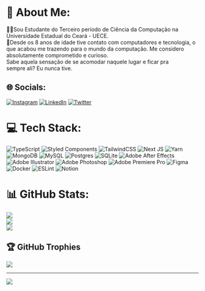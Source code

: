 # 💫 About Me:
🧑‍🎓Sou Estudante do Terceiro período de Ciência da Computação na Universidade Estadual do Ceará - UECE.<br>💬Desde os 8 anos de idade tive contato com computadores e tecnologia, o que acabou me trazendo para o mundo da computação. Me considero absolutamente comprometido e curioso.<br>Sabe aquela sensação de se acomodar naquele lugar e ficar pra<br>sempre ali? Eu nunca tive.


## 🌐 Socials:
[![Instagram](https://img.shields.io/badge/Instagram-%23E4405F.svg?logo=Instagram&logoColor=white)](https://instagram.com/marciogabrielsf) [![LinkedIn](https://img.shields.io/badge/LinkedIn-%230077B5.svg?logo=linkedin&logoColor=white)](https://linkedin.com/in/marciogabrielsf) [![Twitter](https://img.shields.io/badge/Twitter-%231DA1F2.svg?logo=Twitter&logoColor=white)](https://twitter.com/marciogabrielsf) 

# 💻 Tech Stack:
![TypeScript](https://img.shields.io/badge/typescript-%23007ACC.svg?style=for-the-badge&logo=typescript&logoColor=white) ![Styled Components](https://img.shields.io/badge/styled--components-DB7093?style=for-the-badge&logo=styled-components&logoColor=white) ![TailwindCSS](https://img.shields.io/badge/tailwindcss-%2338B2AC.svg?style=for-the-badge&logo=tailwind-css&logoColor=white) ![Next JS](https://img.shields.io/badge/Next-black?style=for-the-badge&logo=next.js&logoColor=white) ![Yarn](https://img.shields.io/badge/yarn-%232C8EBB.svg?style=for-the-badge&logo=yarn&logoColor=white) ![MongoDB](https://img.shields.io/badge/MongoDB-%234ea94b.svg?style=for-the-badge&logo=mongodb&logoColor=white) ![MySQL](https://img.shields.io/badge/mysql-%2300f.svg?style=for-the-badge&logo=mysql&logoColor=white) ![Postgres](https://img.shields.io/badge/postgres-%23316192.svg?style=for-the-badge&logo=postgresql&logoColor=white) ![SQLite](https://img.shields.io/badge/sqlite-%2307405e.svg?style=for-the-badge&logo=sqlite&logoColor=white) ![Adobe After Effects](https://img.shields.io/badge/Adobe%20After%20Effects-9999FF.svg?style=for-the-badge&logo=Adobe%20After%20Effects&logoColor=white) ![Adobe Illustrator](https://img.shields.io/badge/adobeillustrator-%23FF9A00.svg?style=for-the-badge&logo=adobeillustrator&logoColor=white) ![Adobe Photoshop](https://img.shields.io/badge/adobephotoshop-%2331A8FF.svg?style=for-the-badge&logo=adobephotoshop&logoColor=white) ![Adobe Premiere Pro](https://img.shields.io/badge/Adobe%20Premiere%20Pro-9999FF.svg?style=for-the-badge&logo=Adobe%20Premiere%20Pro&logoColor=white) 	![Figma](https://img.shields.io/badge/figma-%23F24E1E.svg?style=for-the-badge&logo=figma&logoColor=white) ![Docker](https://img.shields.io/badge/docker-%230db7ed.svg?style=for-the-badge&logo=docker&logoColor=white) ![ESLint](https://img.shields.io/badge/ESLint-4B3263?style=for-the-badge&logo=eslint&logoColor=white) ![Notion](https://img.shields.io/badge/Notion-%23000000.svg?style=for-the-badge&logo=notion&logoColor=white)
# 📊 GitHub Stats:
![](https://github-readme-stats.vercel.app/api?username=marciogabrielsf&theme=dark&hide_border=false&include_all_commits=true&count_private=true)<br/>
![](https://github-readme-streak-stats.herokuapp.com/?user=marciogabrielsf&theme=dark&hide_border=false)<br/>
![](https://github-readme-stats.vercel.app/api/top-langs/?username=marciogabrielsf&theme=dark&hide_border=false&include_all_commits=true&count_private=true&layout=compact)

## 🏆 GitHub Trophies
![](https://github-profile-trophy.vercel.app/?username=marciogabrielsf&theme=nord&no-frame=false&no-bg=true&margin-w=4)

---
[![](https://visitcount.itsvg.in/api?id=marciogabrielsf&icon=0&color=0)](https://visitcount.itsvg.in)

<!-- Proudly created with GPRM ( https://gprm.itsvg.in ) -->